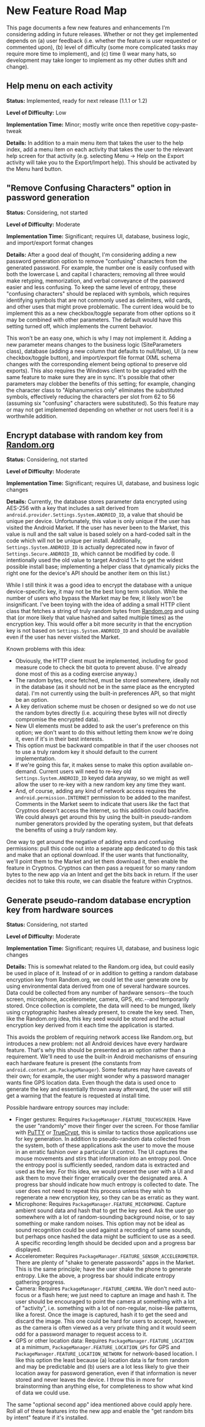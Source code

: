 # New Feature Road Map #

This page documents a few new features and enhancements I'm considering adding in future releases. Whether or not they get implemented depends on (a) user feedback (i.e. whether the feature is user requested or commented upon), (b) level of difficulty (some more complicated tasks may require more time to implement), and (c) time (I wear many hats, so development may take longer to implement as my other duties shift and change).

## Help menu on each activity ##
**Status:** Implemented, ready for next release (1.1.1 or 1.2)

**Level of Difficulty:** Low

**Implementation Time:** Minor; mostly write once then repetitive copy-paste-tweak

**Details:** In addition to a main menu item that takes the user to the help index, add a menu item on each activity that takes the user to the relevant help screen for that activity (e.g. selecting Menu -> Help on the Export activity will take you to the Export/Import help). This should be activated by the Menu hard button.

## "Remove Confusing Characters" option in password generation ##
**Status:** Considering, not started

**Level of Difficulty:** Moderate

**Implementation Time:** Significant; requires UI, database, business logic, and import/export format changes

**Details:** After a good deal of thought, I'm considering adding a new password generation option to remove "confusing" characters from the generated password. For example, the number one is easily confused with both the lowercase L and capital I characters; removing all three would make retyping, memorization, and verbal conveyance of the password easier and less confusing. To keep the same level of entropy, these "confusing characters" should be replaced with symbols, which requires identifying symbols that are not commonly used as delimiters, wild cards, and other uses that might prove problematic. The current idea would be to implement this as a new checkbox/toggle separate from other options so it may be combined with other parameters. The default would have this setting turned off, which implements the current behavior.

This won't be an easy one, which is why I may not implement it. Adding a new parameter means changes to the business logic (SiteParameters class), database (adding a new column that defaults to null/false), UI (a new checkbox/toggle button), and import/export file format (XML schema changes with the corresponding element being optional to preserve old exports). This also requires the Windows client to be upgraded with the same feature to make sure they are in sync. It's possible that other parameters may clobber the benefits of this setting; for example, changing the character class to "Alphanumerics only" eliminates the substituted symbols, effectively reducing the characters per slot from 62 to 56 (assuming six "confusing" characters were substituted). So this feature may or may not get implemented depending on whether or not users feel it is a worthwhile addition.

## Encrypt database with random key from [Random.org](http://www.random.org/) ##
**Status:** Considering, not started

**Level of Difficulty:** Moderate

**Implementation Time:** Significant; requires UI, database, and business logic changes

**Details:** Currently, the database stores parameter data encrypted using AES-256 with a key that includes a salt derived from `android.provider.Settings.System.ANDROID_ID`, a value that should be unique per device. Unfortunately, this value is only unique if the user has visited the Android Market. If the user has never been to the Market, this value is null and the salt value is based solely on a hard-coded salt in the code which will not be unique per install. Additionally, `Settings.System.ANDROID_ID` is actually deprecated now in favor of `Settings.Secure.ANDROID_ID`, which cannot be modified by code. (I intentionally used the old value to target Android 1.1+ to get the widest possible install base; implementing a helper class that dynamically picks the right one for the device's API should be another item on this list.)

While I still think it was a good idea to encrypt the database with a unique device-specific key, it may not be the best long term solution. While the number of users who bypass the Market may be few, it likely won't be insignificant. I've been toying with the idea of adding a small HTTP client class that fetches a string of truly random bytes from [Random.org](http://www.random.org/) and using that (or more likely that value hashed and salted multiple times) as the encryption key. This would offer a bit more security in that the encryption key is not based on `Settings.System.ANDROID_ID` and should be available even if the user has never visited the Market.

Known problems with this idea:
  * Obviously, the HTTP client must be implemented, including for good measure code to check the bit quota to prevent abuse. (I've already done most of this as a coding exercise anyway.)
  * The random bytes, once fetched, must be stored somewhere, ideally not in the database (as it should not be in the same place as the encrypted data). I'm not currently using the built-in preferences API, so that might be an option.
  * A key derivation scheme must be chosen or designed so we do not use the random bytes directly (i.e. acquiring these bytes will not directly compromise the encrypted data).
  * New UI elements must be added to ask the user's preference on this option; we don't want to do this without letting them know we're doing it, even if it's in their best interests.
  * This option must be backward compatible in that if the user chooses not to use a truly random key it should default to the current implementation.
  * If we're going this far, it makes sense to make this option available on-demand. Current users will need to re-key old `Settings.System.ANDROID_ID` keyed data anyway, so we might as well allow the user to re-key with a new random key any time they want.
  * And, of course, adding any kind of network access requires the `android.permission.INTERNET` permission to be added to the manifest. Comments in the Market seem to indicate that users _like_ the fact that Cryptnos doesn't access the Internet, so this addition could backfire. We could always get around this by using the built-in pseudo-random number generators provided by the operating system, but that defeats the benefits of using a _truly_ random key.

One way to get around the negative of adding extra and confusing permissions: pull this code out into a separate app dedicated to do this task and make that an optional download. If the user wants that functionality, we'll point them to the Market and let them download it, then enable the feature in Cryptnos. Cryptnos can then pass a request for so many random bytes to the new app via an Intent and get the bits back in return. If the user decides not to take this route, we can disable the feature within Cryptnos.

## Generate pseudo-random database encryption key from hardware sources ##
**Status:** Considering, not started

**Level of Difficulty:** Moderate

**Implementation Time:** Significant; requires UI, database, and business logic changes

**Details:** This is somewhat related to the Random.org idea, but could easily be used in place of it. Instead of or in addition to getting a random database encryption key from Random.org, we could let the user generate one by using environmental data derived from one of several hardware sources. Data could be collected from any number of hardware sensors--the touch screen, microphone, accelerometer, camera, GPS, etc.--and temporarily stored. Once collection is complete, the data will need to be munged, likely using cryptographic hashes already present, to create the key seed. Then, like the Random.org idea, this key seed would be stored and the actual encryption key derived from it each time the application is started.

This avoids the problem of requiring network access like Random.org, but introduces a new problem: not all Android devices have every hardware feature. That's why this should be presented as an option rather than a requirement. We'll need to use the built-in Android mechanisms of ensuring each hardware feature is present (the constants from `android.content.pm.PackageManager`). Some features may have caveats of their own; for example, the user might wonder why a password manager wants fine GPS location data. Even though the data is used once to generate the key and essentially thrown away afterward, the user will still get a warning that the feature is requested at install time.

Possible hardware entropy sources may include:
  * Finger gestures: Requires `PackageManager.FEATURE_TOUCHSCREEN`. Have the user "randomly" move their finger over the screen. For those familiar with [PuTTY](http://www.chiark.greenend.org.uk/~sgtatham/putty/) or [TrueCrypt](http://www.truecrypt.org/), this is similar to tactics those applications use for key generation. In addition to pseudo-random data collected from the system, both of these applications ask the user to move the mouse in an erratic fashion over a particular UI control. The UI captures the mouse movements and stirs that information into an entropy pool. Once the entropy pool is sufficiently seeded, random data is extracted and used as the key. For this idea, we would present the user with a UI and ask them to move their finger erratically over the designated area. A progress bar should indicate how much entropy is collected to date. The user does not need to repeat this process unless they wish to regenerate a new encryption key, so they can be as erratic as they want.
  * Microphone: Requires `PackageManager.FEATURE_MICROPHONE`. Capture ambient sound data and hash that to get the key seed. Ask the user go somewhere with a lot of random-sounding background noise, or to say something or make random noises. This option may not be ideal as sound recognition could be used against a recording of same sounds, but perhaps once hashed the data might be sufficient to use as a seed. A specific recording length should be decided upon and a progress bar displayed.
  * Accelerometer: Requires `PackageManager.FEATURE_SENSOR_ACCELEROMETER`. There are plenty of "shake to generate passwords" apps in the Market. This is the same principle; have the user shake the phone to generate entropy. Like the above, a progress bar should indicate entropy gathering progress.
  * Camera: Requires `PackageManager.FEATURE_CAMERA`. We don't need auto-focus or a flash here; we just need to capture an image and hash it. The user should be encouraged to point the camera at something with a lot of "activity", i.e. something with a lot of non-regular, noise-like patterns, like a forest. Once the image is captured, hash it to get the seed and discard the image. This one could be hard for users to accept, however, as the camera is often viewed as a very private thing and it would seem odd for a password manager to request access to it.
  * GPS or other location data: Requires `PackageManager.FEATURE_LOCATION` at a minimum, `PackageManager.FEATURE_LOCATION_GPS` for GPS and `PackageManager.FEATURE_LOCATION_NETWORK` for network-based location. I like this option the least because (a) location data is far from random and may be predictable and (b) users are a lot less likely to give their location away for password generation, even if that information is never stored and never leaves the device. I throw this in more for brainstorming than anything else, for completeness to show what kind of data we could use.

The same "optional second app" idea mentioned above could apply here. Roll all of these features into the new app and enable the "get random bits by intent" feature if it's installed.